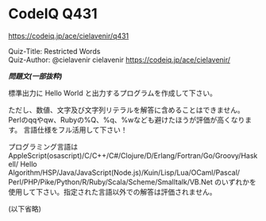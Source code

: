 CodeIQ  Q431
===============
https://codeiq.jp/ace/cielavenir/q431
 
Quiz-Title: Restricted Words  
Quiz-Author: @cielavenir cielavenir
              https://codeiq.jp/ace/cielavenir/

***問題文(一部抜粋)***

標準出力に
Hello World
と出力するプログラムを作成して下さい。

ただし、数値、文字及び文字列リテラルを解答に含めることはできません。
Perlのqqやqw、Rubyの%Q、%q、%wなども避けたほうが評価が高くなります。
言語仕様をフル活用して下さい！
 
プログラミング言語は
AppleScript(osascript)/C/C++/C#/Clojure/D/Erlang/Fortran/Go/Groovy/Haskell/
Hello Algorithm/HSP/Java/JavaScript(Node.js)/Kuin/Lisp/Lua/OCaml/Pascal/
Perl/PHP/Pike/Python/R/Ruby/Scala/Scheme/Smalltalk/VB.Net
のいずれかを使用して下さい。指定された言語以外での解答は評価されません。


(以下省略)
